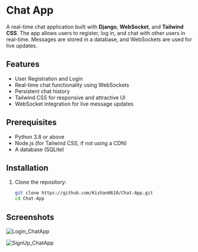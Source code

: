# Chat App

A real-time chat application built with **Django**, **WebSocket**, and **Tailwind CSS**. The app allows users to register, log in, and chat with other users in real-time. Messages are stored in a database, and WebSockets are used for live updates.

## Features
- User Registration and Login
- Real-time chat functionality using WebSockets
- Persistent chat history
- Tailwind CSS for responsive and attractive UI
- WebSocket integration for live message updates

## Prerequisites
- Python 3.8 or above
- Node.js (for Tailwind CSS, if not using a CDN)
- A database (SQLite)

## Installation
1. Clone the repository:
   ```bash
   git clone https://github.com/Kishan0610/Chat-App.git
   cd Chat-App

## Screenshots
![Login_ChatApp](https://github.com/user-attachments/assets/3a78ed39-1963-48f7-810d-8f0d6ef96702)

![SignUp_ChatApp](https://github.com/user-attachments/assets/df1d61bc-4eef-493c-a5ed-f88afffcd2b6)


